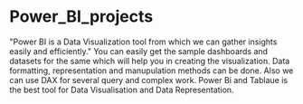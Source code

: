 # Power_BI_projects
"Power BI is a Data Visualization tool from which we can gather insights easily and efficiently."
You can easily get the sample dashboards and datasets for the same which will help you in creating the visualization.
Data formatting, representation and manupulation methods can be done. Also we can use DAX for several query and complex work.
Power Bi and Tablaue is the best tool for Data Visualisation and Data Representation.
